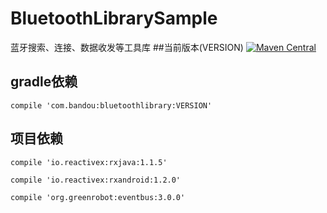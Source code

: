 # BluetoothLibrarySample
蓝牙搜索、连接、数据收发等工具库
##当前版本(VERSION)
[![Maven Central](https://img.shields.io/badge/VERSION-0.2.0-orange.svg)](https://bintray.com/gcssloop/maven/sutil/view)

## gradle依赖

	compile 'com.bandou:bluetoothlibrary:VERSION'
	
## 项目依赖

  	compile 'io.reactivex:rxjava:1.1.5'
  
  	compile 'io.reactivex:rxandroid:1.2.0'
  
  	compile 'org.greenrobot:eventbus:3.0.0'

